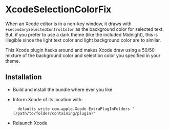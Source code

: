 XcodeSelectionColorFix
===========

When an Xcode editor is in a non-key window, it draws with `+secondarySelectedControlColor` as the background color for selected text. But, if you prefer to use a dark theme (like the included Midnight), this is illegible since the light text color and light background color are to similar.

This Xcode plugin hacks around and makes Xcode draw using a 50/50 mixture of the background color and selection color you specified in your theme.

Installation
------------

- Build and install the bundle where ever you like
- Inform Xcode of its location with:

		defaults write com.apple.Xcode ExtraPlugInFolders "(/path/to/folder/containing/plugin)"

- Relaunch Xcode	
